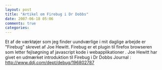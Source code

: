 ```yaml
---
layout: post
title: "Artikel om Firebug i Dr Dobbs"
date: 2007-06-18 05:06
comments: true 
categories: 
---
```

Et af de værktøjer som jeg finder uundværlige i mit daglige arbejde er "Firebug" skrevet af Joe Hewitt. Firebug er et plugin til firefox browseren som letter fejlsøgning af javascript kode i  webapplikationer .  Joe Hewitt har givet en udmærket introduktion til Firebug i Dr Dobbs Journal :<a href="http://www.ddj.com/dept/debug/196802787" title="Dr Dobbs Journal"> http://www.ddj.com/dept/debug/196802787</a>